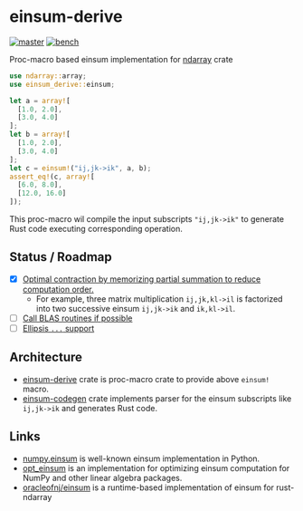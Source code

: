 einsum-derive
===============
[![master](https://img.shields.io/badge/docs-master-blue)](https://termoshtt.github.io/einsum-derive/doc/einsum_derive/index.html)
[![bench](https://img.shields.io/badge/benchmark-master-orange)](https://termoshtt.github.io/einsum-derive/bench/report/index.html)

Proc-macro based einsum implementation for [ndarray](https://crates.io/crates/ndarray) crate

```rust
use ndarray::array;
use einsum_derive::einsum;

let a = array![
  [1.0, 2.0],
  [3.0, 4.0]
];
let b = array![
  [1.0, 2.0],
  [3.0, 4.0]
];
let c = einsum!("ij,jk->ik", a, b);
assert_eq!(c, array![
  [6.0, 8.0],
  [12.0, 16.0]
]);
```

This proc-macro wil compile the input subscripts `"ij,jk->ik"`
to generate Rust code executing corresponding operation.

Status / Roadmap
-----------------
- [x] [Optimal contraction by memorizing partial summation to reduce computation order.](https://github.com/termoshtt/einsum-derive/pull/18)
  - For example, three matrix multiplication `ij,jk,kl->il` is factorized into
    two successive einsum `ij,jk->ik` and `ik,kl->il`.
- [ ] [Call BLAS routines if possible](https://github.com/termoshtt/einsum-derive/issues/22)
- [ ] [Ellipsis `...` support](https://github.com/termoshtt/einsum-derive/issues/7)

Architecture
-------------
- [einsum-derive](https://termoshtt.github.io/einsum-derive/doc/einsum_derive/index.html)
  crate is proc-macro crate to provide above `einsum!` macro.
- [einsum-codegen](https://termoshtt.github.io/einsum-derive/doc/einsum_codegen/index.html)
  crate implements parser for the einsum subscripts like `ij,jk->ik` and generates Rust code.

Links
------
- [numpy.einsum](https://numpy.org/doc/stable/reference/generated/numpy.einsum.html) is well-known einsum implementation in Python.
- [opt_einsum](https://optimized-einsum.readthedocs.io/en/stable/) is an implementation for optimizing einsum computation for NumPy and other linear algebra packages.
- [oracleofnj/einsum](https://github.com/oracleofnj/einsum) is a runtime-based implementation of einsum for rust-ndarray
